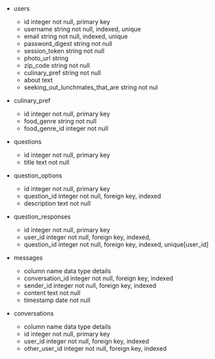 * users

  * id integer	 not null, primary key
  * username	string	not null, indexed, unique
  * email	string	not null, indexed, unique
  * password_digest	string	not null
  * session_token	string	not null
  * photo_url	string
  * zip_code	string	not null
  * culinary_pref	string	not null
  * about	text
  * seeking_out_lunchmates_that_are	string not nul

* culinary_pref
  * id integer not null, primary key
  * food_genre string not null
  * food_genre_id integer not null


* questions
  * id integer	not null, primary key
  * title	text	not null


* question_options
  * id	integer	not null, primary key
  * question_id	integer	not null, foreign key, indexed
  * description	text	not null


* question_responses
  * id	integer	not null, primary key
  * user_id	integer	not null, foreign key, indexed,
  * question_id	integer	not null, foreign key, indexed, unique[user_id]

* messages
  * column name	data type	details
  * conversation_id	integer	not null, foreign key, indexed
  * sender_id	integer	not null, foreign key, indexed
  * content	text	not null
  * timestamp	date	not null


* conversations
  * column name	data type	details
  * id integer	not null, primary key
  * user_id	integer	not null, foreign key, indexed
  * other_user_id	integer	not null, foreign key, indexed
